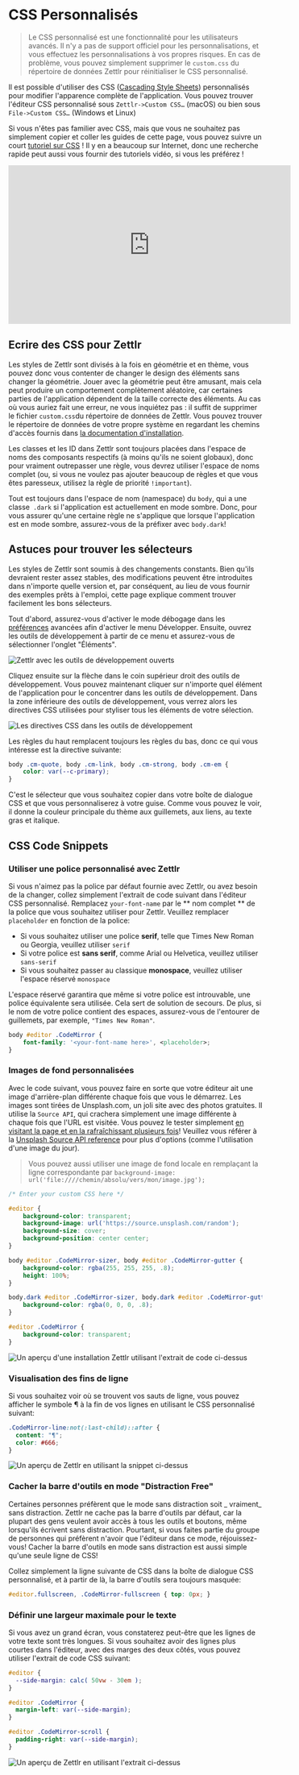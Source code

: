 # CSS Personnalisés

> Le CSS personnalisé est une fonctionnalité pour les utilisateurs avancés. Il n'y a pas de support officiel pour les personnalisations, et vous effectuez les personnalisations à vos propres risques. En cas de problème, vous pouvez simplement supprimer le `custom.css` du répertoire de données Zettlr pour réinitialiser le CSS personnalisé.

Il est possible d'utiliser des CSS ([Cascading Style Sheets](https://en.wikipedia.org/wiki/Cascading_Style_Sheets)) personnalisés pour modifier l'apparence complète de l'application. 
Vous pouvez trouver l'éditeur CSS personnalisé sous `Zettlr->Custom CSS…` (macOS) ou bien sous `File->Custom CSS…` (Windows et Linux)

Si vous n'êtes pas familier avec CSS, mais que vous ne souhaitez pas simplement copier et coller les guides de cette page, vous pouvez suivre un court [tutoriel sur CSS](https://developer.mozilla.org/en-US/docs/Learn/CSS/Introduction_to_CSS) ! Il y en a beaucoup sur Internet, donc une recherche rapide peut aussi vous fournir des tutoriels vidéo, si vous les préférez !

<iframe width="560" height="315" src="https://www.youtube-nocookie.com/embed/QcJGI_3adhc" frameborder="0" allow="accelerometer; autoplay; encrypted-media; gyroscope; picture-in-picture" allowfullscreen></iframe>

## Ecrire des CSS pour Zettlr

Les styles de Zettlr sont divisés à la fois en géométrie et en thème, vous pouvez donc vous contenter de changer le design des éléments sans changer la géométrie. Jouer avec la géométrie peut être amusant, mais cela peut produire un comportement complètement aléatoire, car certaines parties de l'application dépendent de la taille correcte des éléments. Au cas où vous auriez fait une erreur, ne vous inquiétez pas : il suffit de supprimer le fichier `custom.css`du répertoire de données de Zettlr. Vous pouvez trouver le répertoire de données de votre propre système en regardant les chemins d'accès fournis dans [la documentation d'installation](../install.md).

Les classes et les ID dans Zettlr sont toujours placées dans l'espace de noms des composants respectifs (à moins qu'ils ne soient globaux), donc pour vraiment outrepasser une règle, vous devrez utiliser l'espace de noms complet (ou, si vous ne voulez pas ajouter beaucoup de règles et que vous êtes paresseux, utilisez la règle de priorité `!important`).

Tout est toujours dans l'espace de nom (namespace) du `body`, qui a une classe` .dark` si l'application est actuellement en mode sombre. Donc, pour vous assurer qu'une certaine règle ne s'applique que lorsque l'application est en mode sombre, assurez-vous de la préfixer avec `body.dark`!

## Astuces pour trouver les sélecteurs

Les styles de Zettlr sont soumis à des changements constants. Bien qu'ils devraient rester assez stables, des modifications peuvent être introduites dans n'importe quelle version et, par conséquent, au lieu de vous fournir des exemples prêts à l'emploi, cette page explique comment trouver facilement les bons sélecteurs.

Tout d'abord, assurez-vous d'activer le mode débogage dans les [préférences](../reference/settings.md) avancées afin d'activer le menu Développer. Ensuite, ouvrez les outils de développement à partir de ce menu et assurez-vous de sélectionner l'onglet "Éléments".

![Zettlr avec les outils de développement ouverts](../img/zettlr_developer_tools.png)

Cliquez ensuite sur la flèche dans le coin supérieur droit des outils de développement. Vous pouvez maintenant cliquer sur n'importe quel élément de l'application pour le concentrer dans les outils de développement. Dans la zone inférieure des outils de développement, vous verrez alors les directives CSS utilisées pour styliser tous les éléments de votre sélection.

![Les directives CSS dans les outils de développement](../img/zettlr_developer_tools_css.png)

Les règles du haut remplacent toujours les règles du bas, donc ce qui vous intéresse est la directive suivante:

```css
body .cm-quote, body .cm-link, body .cm-strong, body .cm-em {
    color: var(--c-primary);
}
```

C'est le sélecteur que vous souhaitez copier dans votre boîte de dialogue CSS et que vous personnaliserez à votre guise. Comme vous pouvez le voir, il donne la couleur principale du thème aux guillemets, aux liens, au texte gras et italique.

## CSS Code Snippets

### Utiliser une police personnalisé avec Zettlr

Si vous n'aimez pas la police par défaut fournie avec Zettlr, ou avez besoin de la changer, collez simplement l'extrait de code suivant dans l'éditeur CSS personnalisé. Remplacez `your-font-name` par le ** nom complet ** de la police que vous souhaitez utiliser pour Zettlr. Veuillez remplacer `placeholder` en fonction de la police:

- Si vous souhaitez utiliser une police **serif**, telle que Times New Roman ou Georgia, veuillez utiliser `serif`
- Si votre police est **sans serif**, comme Arial ou Helvetica, veuillez utiliser `sans-serif`
- Si vous souhaitez passer au classique **monospace**, veuillez utiliser l'espace réservé `monospace`

L'espace réservé garantira que même si votre police est introuvable, une police équivalente sera utilisée. Cela sert de solution de secours. De plus, si le nom de votre police contient des espaces, assurez-vous de l'entourer de guillemets, par exemple, `"Times New Roman"`.

```css
body #editor .CodeMirror {
    font-family: '<your-font-name here>', <placeholder>;
}
```

### Images de fond personnalisées

Avec le code suivant, vous pouvez faire en sorte que votre éditeur ait une image d'arrière-plan différente chaque fois que vous le démarrez. Les images sont tirées de Unsplash.com, un joli site avec des photos gratuites. Il utilise la `Source API`, qui crachera simplement une image différente à chaque fois que l'URL est visitée. Vous pouvez le tester simplement [en visitant la page et en la rafraîchissant plusieurs fois](https://source.unsplash.com/random)! Veuillez vous référer à la [Unsplash Source API reference](https://source.unsplash.com/) pour plus d'options (comme l'utilisation d'une image du jour).

> Vous pouvez aussi utiliser une image de fond locale en remplaçant la ligne correspondante par `background-image: url('file:////chemin/absolu/vers/mon/image.jpg');`

```css
/* Enter your custom CSS here */

#editor {
    background-color: transparent;
    background-image: url('https://source.unsplash.com/random');
    background-size: cover;
    background-position: center center;
}

body #editor .CodeMirror-sizer, body #editor .CodeMirror-gutter {
    background-color: rgba(255, 255, 255, .8);
    height: 100%;
}

body.dark #editor .CodeMirror-sizer, body.dark #editor .CodeMirror-gutter {
    background-color: rgba(0, 0, 0, .8);
}

#editor .CodeMirror {
    background-color: transparent;
}
```

![Un aperçu d'une installation Zettlr utilisant l'extrait de code ci-dessus](../img/custom_css_unsplash.png)

### Visualisation des fins de ligne

Si vous souhaitez voir où se trouvent vos sauts de ligne, vous pouvez afficher le symbole ¶ à la fin de vos lignes en utilisant le CSS personnalisé suivant:

```css
.CodeMirror-line:not(:last-child)::after {
  content: "¶";
  color: #666;
}
```

![Un aperçu de Zettlr en utilisant la snippet ci-dessus](../img/custom_css_pilcrow.png)

### Cacher la barre d'outils en mode "Distraction Free"

Certaines personnes préfèrent que le mode sans distraction soit _ vraiment_ sans distraction. Zettlr ne cache pas la barre d'outils par défaut, car la plupart des gens veulent avoir accès à tous les outils et boutons, même lorsqu'ils écrivent sans distraction. Pourtant, si vous faites partie du groupe de personnes qui préfèrent n'avoir que l'éditeur dans ce mode, réjouissez-vous! Cacher la barre d'outils en mode sans distraction est aussi simple qu'une seule ligne de CSS!

Collez simplement la ligne suivante de CSS dans la boîte de dialogue CSS personnalisé, et à partir de là, la barre d'outils sera toujours masquée:

```css
#editor.fullscreen, .CodeMirror-fullscreen { top: 0px; }
```

### Définir une largeur maximale pour le texte

Si vous avez un grand écran, vous constaterez peut-être que les lignes de votre texte sont très longues.
Si vous souhaitez avoir des lignes plus courtes dans l'éditeur, avec des marges des deux côtés, vous pouvez utiliser l'extrait de code CSS suivant:

```css
#editor {
  --side-margin: calc( 50vw - 30em ); 
}

#editor .CodeMirror {
  margin-left: var(--side-margin);
}

#editor .CodeMirror-scroll {
  padding-right: var(--side-margin);
}
```

![Un aperçu de Zettlr en utilisant l'extrait ci-dessus](../img/custom_css_maxwidth.png)
